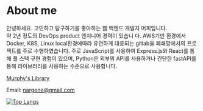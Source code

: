 # About me

안녕하세요. 고민하고 탐구하기를 좋아하는 웹 백엔드 개발자 머피입니다.  
약 2년 정도의 DevOps product 엔지니어 경력이 있습니
다.
AWS기반 환경에서 Docker, K8S, Linux local환경에따라 유연하게 대응되는 gitlab을 폐쇄망에서의 프로젝트를 주로 수행하였습니다.
주로 JavaScript를 사용하여 Express.js와 React를 통해 풀 스택 구현 경험이 있으며, Python은 외부의 API를 사용하거나 간단한 fastAPI를 통해 라이브러리를 사용하는 수준으로 사용합니다.





[Murphy's Library](https://www.murphybooks.me/)

Email: nargene@gmail.com

[![Top Langs](https://github-readme-stats.vercel.app/api/top-langs/?username=murphybread&hide=scss,nunjucks,hcl)](https://github.com/anuraghazra/github-readme-stats)





